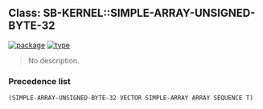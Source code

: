 ## Class: SB-KERNEL::SIMPLE-ARRAY-UNSIGNED-BYTE-32
[![package](https://img.shields.io/badge/Package-SB--KERNEL-5f9ea0.svg?style=social&colorA=999999)](../) [![type](https://img.shields.io/badge/Type-Class-5f9ea0.svg?style=social&colorA=999999)](../#class) 

> No description.

### Precedence list
```
(SIMPLE-ARRAY-UNSIGNED-BYTE-32 VECTOR SIMPLE-ARRAY ARRAY SEQUENCE T)
```
